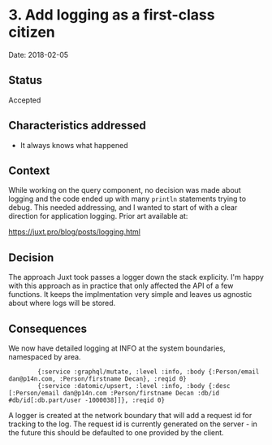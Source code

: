 # 3. Add logging as a first-class citizen

Date: 2018-02-05

## Status

Accepted

## Characteristics addressed

* It always knows what happened

## Context

While working on the query component, no decision was made about logging and the code ended up with many `println` statements trying to debug.  This needed addressing, and I wanted to start of with a clear direction for application logging.  Prior art available at:

https://juxt.pro/blog/posts/logging.html

## Decision

The approach Juxt took passes a logger down the stack explicity.  I'm happy with this approach as in practice that only affected the API of a few functions.  It keeps the implmentation very simple and leaves us agnostic about where logs will be stored.

## Consequences

We now have detailed logging at INFO at the system boundaries, namespaced by area.

```
		{:service :graphql/mutate, :level :info, :body {:Person/email dan@p14n.com, :Person/firstname Decan}, :reqid 0}
		{:service :datomic/upsert, :level :info, :body {:desc [:Person/email dan@p14n.com :Person/firstname Decan :db/id #db/id[:db.part/user -1000038]]}, :reqid 0}
```

A logger is created at the network boundary that will add a request id for tracking to the log.  The request id is currently generated on the server - in the future this should be defaulted to one provided by the client.
